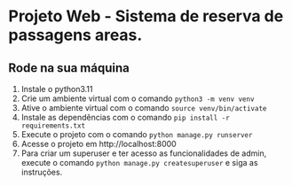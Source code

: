 # Projeto Web - Sistema de reserva de passagens areas.


## Rode na sua máquina
1. Instale o python3.11
2. Crie um ambiente virtual com o comando `python3 -m venv venv`
3. Ative o ambiente virtual com o comando `source venv/bin/activate`
4. Instale as dependências com o comando `pip install -r requirements.txt`
5. Execute o projeto com o comando `python manage.py runserver`
6. Acesse o projeto em http://localhost:8000
7. Para criar um superuser e ter acesso as funcionalidades de admin, execute o comando `python manage.py createsuperuser` e siga as instruções.